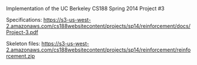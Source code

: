 Implementation of the UC Berkeley CS188 Spring 2014 Project #3

Specifications: https://s3-us-west-2.amazonaws.com/cs188websitecontent/projects/sp14/reinforcement/docs/Project-3.pdf

Skeleton files: https://s3-us-west-2.amazonaws.com/cs188websitecontent/projects/sp14/reinforcement/reinforcement.zip
